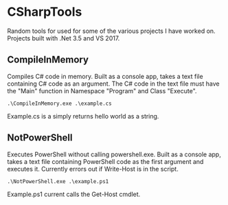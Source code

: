 # CSharpTools

Random tools for used for some of the various projects I have worked on. Projects built with .Net 3.5 and VS 2017.

## CompileInMemory

Compiles C# code in memory. Built as a console app, takes a text file containing C# code as an argument. The C# code in the text file must have the "Main" function in Namespace "Program" and Class "Execute".

```shell
.\CompileInMemory.exe .\example.cs
```

Example.cs is a simply returns hello world as a string.

## NotPowerShell

Executes PowerShell without calling powershell.exe. Built as a console app, takes a text file containing PowerShell code as the first argument and executes it. Currently errors out if Write-Host is in the script.

```shell
.\NotPowerShell.exe .\example.ps1
```

Example.ps1 current calls the Get-Host cmdlet.